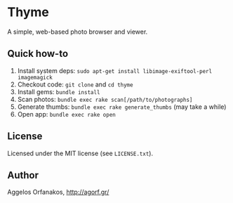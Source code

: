 # Thyme

A simple, web-based photo browser and viewer.

## Quick how-to

1. Install system deps: `sudo apt-get install libimage-exiftool-perl
   imagemagick`
1. Checkout code: `git clone` and `cd thyme`
1. Install gems: `bundle install`
1. Scan photos: `bundle exec rake scan[/path/to/photographs]`
1. Generate thumbs: `bundle exec rake generate_thumbs` (may take a while)
1. Open app: `bundle exec rake open`

## License

Licensed under the MIT license (see `LICENSE.txt`).

## Author

Aggelos Orfanakos, <http://agorf.gr/>
